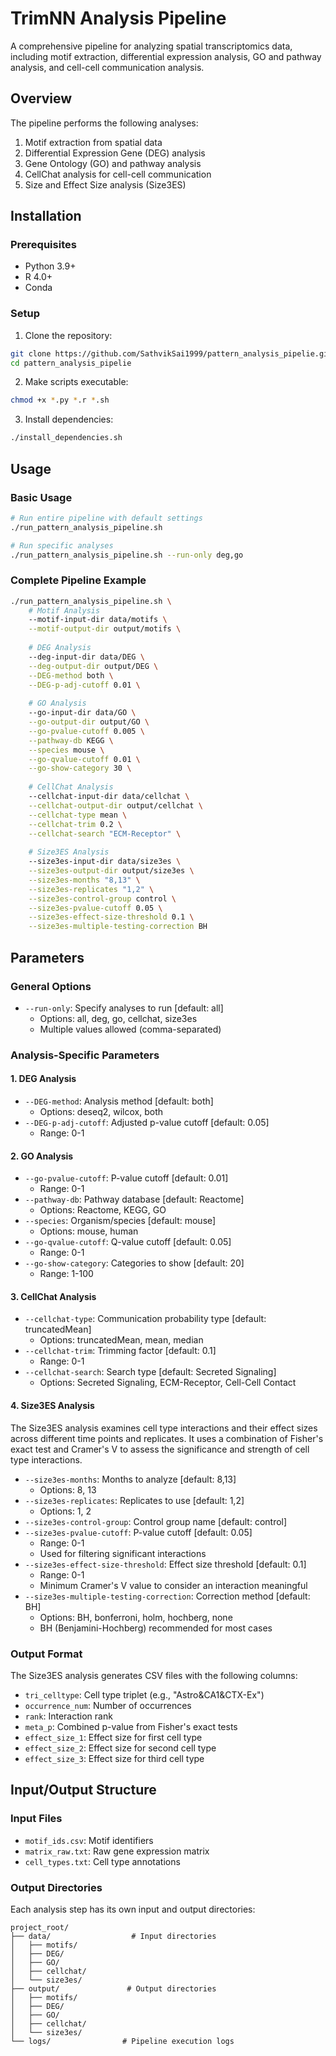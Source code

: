# TrimNN Analysis Pipeline

A comprehensive pipeline for analyzing spatial transcriptomics data, including motif extraction, differential expression analysis, GO and pathway analysis, and cell-cell communication analysis.

## Overview

The pipeline performs the following analyses:
1. Motif extraction from spatial data
2. Differential Expression Gene (DEG) analysis
3. Gene Ontology (GO) and pathway analysis
4. CellChat analysis for cell-cell communication
5. Size and Effect Size analysis (Size3ES)

## Installation

### Prerequisites
- Python 3.9+
- R 4.0+
- Conda

### Setup
1. Clone the repository:
```bash
git clone https://github.com/SathvikSai1999/pattern_analysis_pipelie.git
cd pattern_analysis_pipelie
```

2. Make scripts executable:
```bash
chmod +x *.py *.r *.sh
```

3. Install dependencies:
```bash
./install_dependencies.sh
```

## Usage

### Basic Usage
```bash
# Run entire pipeline with default settings
./run_pattern_analysis_pipeline.sh

# Run specific analyses
./run_pattern_analysis_pipeline.sh --run-only deg,go
```

### Complete Pipeline Example
```bash
./run_pattern_analysis_pipeline.sh \
    # Motif Analysis
    --motif-input-dir data/motifs \
    --motif-output-dir output/motifs \
    
    # DEG Analysis
    --deg-input-dir data/DEG \
    --deg-output-dir output/DEG \
    --DEG-method both \
    --DEG-p-adj-cutoff 0.01 \
    
    # GO Analysis
    --go-input-dir data/GO \
    --go-output-dir output/GO \
    --go-pvalue-cutoff 0.005 \
    --pathway-db KEGG \
    --species mouse \
    --go-qvalue-cutoff 0.01 \
    --go-show-category 30 \
    
    # CellChat Analysis
    --cellchat-input-dir data/cellchat \
    --cellchat-output-dir output/cellchat \
    --cellchat-type mean \
    --cellchat-trim 0.2 \
    --cellchat-search "ECM-Receptor" \
    
    # Size3ES Analysis
    --size3es-input-dir data/size3es \
    --size3es-output-dir output/size3es \
    --size3es-months "8,13" \
    --size3es-replicates "1,2" \
    --size3es-control-group control \
    --size3es-pvalue-cutoff 0.05 \
    --size3es-effect-size-threshold 0.1 \
    --size3es-multiple-testing-correction BH
```

## Parameters

### General Options
- `--run-only`: Specify analyses to run [default: all]
  - Options: all, deg, go, cellchat, size3es
  - Multiple values allowed (comma-separated)

### Analysis-Specific Parameters

#### 1. DEG Analysis
- `--DEG-method`: Analysis method [default: both]
  - Options: deseq2, wilcox, both
- `--DEG-p-adj-cutoff`: Adjusted p-value cutoff [default: 0.05]
  - Range: 0-1

#### 2. GO Analysis
- `--go-pvalue-cutoff`: P-value cutoff [default: 0.01]
  - Range: 0-1
- `--pathway-db`: Pathway database [default: Reactome]
  - Options: Reactome, KEGG, GO
- `--species`: Organism/species [default: mouse]
  - Options: mouse, human
- `--go-qvalue-cutoff`: Q-value cutoff [default: 0.05]
  - Range: 0-1
- `--go-show-category`: Categories to show [default: 20]
  - Range: 1-100

#### 3. CellChat Analysis
- `--cellchat-type`: Communication probability type [default: truncatedMean]
  - Options: truncatedMean, mean, median
- `--cellchat-trim`: Trimming factor [default: 0.1]
  - Range: 0-1
- `--cellchat-search`: Search type [default: Secreted Signaling]
  - Options: Secreted Signaling, ECM-Receptor, Cell-Cell Contact

#### 4. Size3ES Analysis
The Size3ES analysis examines cell type interactions and their effect sizes across different time points and replicates. It uses a combination of Fisher's exact test and Cramer's V to assess the significance and strength of cell type interactions.

- `--size3es-months`: Months to analyze [default: 8,13]
  - Options: 8, 13
- `--size3es-replicates`: Replicates to use [default: 1,2]
  - Options: 1, 2
- `--size3es-control-group`: Control group name [default: control]
- `--size3es-pvalue-cutoff`: P-value cutoff [default: 0.05]
  - Range: 0-1
  - Used for filtering significant interactions
- `--size3es-effect-size-threshold`: Effect size threshold [default: 0.1]
  - Range: 0-1
  - Minimum Cramer's V value to consider an interaction meaningful
- `--size3es-multiple-testing-correction`: Correction method [default: BH]
  - Options: BH, bonferroni, holm, hochberg, none
  - BH (Benjamini-Hochberg) recommended for most cases

### Output Format
The Size3ES analysis generates CSV files with the following columns:
- `tri_celltype`: Cell type triplet (e.g., "Astro&CA1&CTX-Ex")
- `occurrence_num`: Number of occurrences
- `rank`: Interaction rank
- `meta_p`: Combined p-value from Fisher's exact tests
- `effect_size_1`: Effect size for first cell type
- `effect_size_2`: Effect size for second cell type
- `effect_size_3`: Effect size for third cell type

## Input/Output Structure

### Input Files
- `motif_ids.csv`: Motif identifiers
- `matrix_raw.txt`: Raw gene expression matrix
- `cell_types.txt`: Cell type annotations

### Output Directories
Each analysis step has its own input and output directories:
```
project_root/
├── data/                  # Input directories
│   ├── motifs/
│   ├── DEG/
│   ├── GO/
│   ├── cellchat/
│   └── size3es/
├── output/               # Output directories
│   ├── motifs/
│   ├── DEG/
│   ├── GO/
│   ├── cellchat/
│   └── size3es/
└── logs/                # Pipeline execution logs
```
